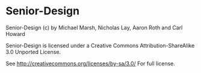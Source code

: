 Senior-Design
=============

Senior-Design (c) by Michael Marsh, Nicholas Lay, Aaron Roth and Carl Howard

Senior-Design is licensed under a
Creative Commons Attribution-ShareAlike 3.0 Unported License.

See <http://creativecommons.org/licenses/by-sa/3.0/> For full license.
